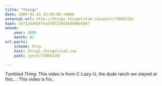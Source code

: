 ```yaml
---
title: "things"
date: 2009-01-25 14:49:09 +0000
external-url: http://things.thingelstad.com/post/73004220/
hash: c67124e0bf7ea5f87216d164990e5067
annum:
    year: 2009
    month: 01
url-parts:
    scheme: http
    host: things.thingelstad.com
    path: /post/73004220/

---
```


Tumbled Thing: This video is from C-Lazy-U, the dude ranch we stayed at this...: This video is fro.. 
